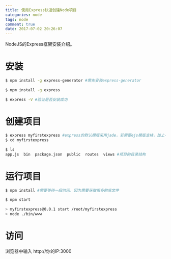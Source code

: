```yaml
---
title: 使用Express快速创建Node项目
categories: node
tags: node
comment: true
date: 2017-07-02 20:26:07
---
```


NodeJS的Express框架安装介绍。

<!-- more -->

# 安装

```bash
$ npm install -g express-generator #需先安装express-generator  
  
$ npm install -g express  
  
$ express -V #验证是否安装成功  
```

# 创建项目

```bash
$ express myfirstexpress #express的默认模版采用jade，若需要ejs模版支持，加上-e选项，即 express -e myfirstexpress  
$ cd myfirstexpress  
  
$ ls  
app.js  bin  package.json  public  routes  views #项目的目录结构   
```

# 运行项目

```bash
$ npm install #需要等待一段时间，因为需要获取很多的库文件  
  
$ npm start  
  
> myfirstexpress@0.0.1 start /root/myfirstexpress  
> node ./bin/www  
```

# 访问

浏览器中输入 http://你的IP:3000